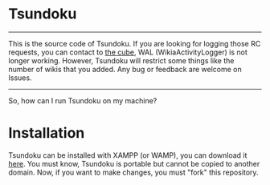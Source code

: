 # Tsundoku

---

This is the source code of Tsundoku. If you are looking for logging those RC
requests, you can contact to [the cube](https://dev.wikia.com/User_talk:KockaAdmiralac),
WAL (WikiaActivityLogger) is not longer working. However, Tsundoku will restrict some
things like the number of wikis that you added. Any bug or
feedback are welcome on Issues.

---

So, how can I run Tsundoku on my machine?

# Installation

Tsundoku can be installed with XAMPP (or WAMP), you can download it [here](https://www.apachefriends.org/download.html).
You must know, Tsundoku is portable but cannot be copied to another domain. Now,
if you want to make changes, you must "fork" this repository.